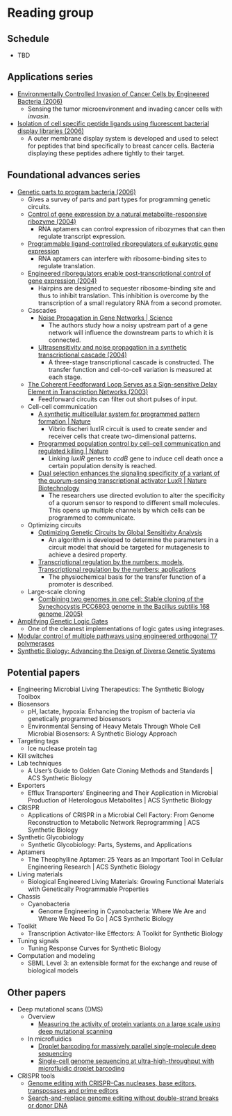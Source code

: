 # Reading group

## Schedule
- TBD

## Applications series
- [Environmentally Controlled Invasion of Cancer Cells by Engineered Bacteria (2006)](https://www.sciencedirect.com/science/article/pii/S0022283605013380)
  - Sensing the tumor microenvironment and invading cancer cells with _invasin_.
- [Isolation of cell specific peptide ligands using fluorescent bacterial display libraries (2006)](https://www.sciencedirect.com/science/article/pii/S0022175905004229)
  - A outer membrane display system is developed and used to select for peptides that bind specifically to breast cancer cells. Bacteria displaying these peptides adhere tightly to their target.

## Foundational advances series
- [Genetic parts to program bacteria (2006)](https://www.sciencedirect.com/science/article/pii/S0958166906001273)
  - Gives a survey of parts and part types for programming genetic circuits.
  - [Control of gene expression by a natural metabolite-responsive ribozyme (2004)](https://www.nature.com/articles/nature02362)
    - RNA aptamers can control expression of ribozymes that can then regulate transcript expression.
  - [Programmable ligand-controlled riboregulators of eukaryotic gene expression](https://www.nature.com/articles/nbt1069)
    - RNA aptamers can interfere with ribosome-binding sites to regulate translation.
  - [Engineered riboregulators enable post-transcriptional control of gene expression (2004)](https://www.nature.com/articles/nbt986)
    - Hairpins are designed to sequester ribosome-binding site and thus to inhibit translation. This inhibition is overcome by the transcription of a small regulatory RNA from a second promoter.
  - Cascades
    - [Noise Propagation in Gene Networks | Science](https://www.science.org/doi/10.1126/science.1109090)
      - The authors study how a noisy upstream part of a gene network will influence the downstream parts to which it is connected.
    - [Ultrasensitivity and noise propagation in a synthetic transcriptional cascade (2004)](https://www.pnas.org/doi/pdf/10.1073/pnas.0408507102)
      - A three-stage transcriptional cascade is constructed. The transfer function and cell-to-cell variation is measured at each stage.
  - [The Coherent Feedforward Loop Serves as a Sign-sensitive Delay Element in Transcription Networks (2003)](https://www.sciencedirect.com/science/article/pii/S0022283603012038)
    - Feedforward circuits can filter out short pulses of input.
  - Cell-cell communication
    - [A synthetic multicellular system for programmed pattern formation | Nature](https://www.nature.com/articles/nature03461)
      - Vibrio fischeri luxIR circuit is used to create sender and receiver cells that create two-dimensional patterns.
    - [Programmed population control by cell–cell communication and regulated killing | Nature](https://www.nature.com/articles/nature02491)
      - Linking _luxIR_ genes to _ccdB_ gene to induce cell death once a certain population density is reached.
    - [Dual selection enhances the signaling specificity of a variant of the quorum-sensing transcriptional activator LuxR | Nature Biotechnology](https://www.nature.com/articles/nbt1209)
      - The researchers use directed evolution to alter the specificity of a quorum sensor to respond to different small molecules. This opens up multiple channels by which cells can be programmed to communicate.
  - Optimizing circuits
    - [Optimizing Genetic Circuits by Global Sensitivity Analysis](https://www.sciencedirect.com/science/article/pii/S0006349504736978)
      - An algorithm is developed to determine the parameters in a circuit model that should be targeted for mutagenesis to achieve a desired property.
    - [Transcriptional regulation by the numbers: models](https://www.sciencedirect.com/science/article/pii/S0959437X05000304), [Transcriptional regulation by the numbers: applications](https://www.sciencedirect.com/science/article/pii/S0959437X05000298)
      - The physiochemical basis for the transfer function of a promoter is described.
  - Large-scale cloning
    - [Combining two genomes in one cell: Stable cloning of the Synechocystis PCC6803 genome in the Bacillus subtilis 168 genome (2005)](https://www.pnas.org/doi/abs/10.1073/pnas.0503868102)
- [Amplifying Genetic Logic Gates](https://www.science.org/doi/10.1126/science.1232758)
  - One of the cleanest implementations of logic gates using integrases.
- [Modular control of multiple pathways using engineered orthogonal T7 polymerases](https://academic.oup.com/nar/article/40/17/8773/2411560?login=true)
- [Synthetic Biology: Advancing the Design of Diverse Genetic Systems](https://www.annualreviews.org/doi/10.1146/annurev-chembioeng-061312-103351)

## Potential papers
- Engineering Microbial Living Therapeutics: The Synthetic Biology Toolbox
- Biosensors
  - pH, lactate, hypoxia: Enhancing the tropism of bacteria via genetically programmed biosensors
  - Environmental Sensing of Heavy Metals Through Whole Cell Microbial Biosensors: A Synthetic Biology Approach
- Targeting tags
  - Ice nuclease protein tag
- Kill switches
- Lab techniques
  - A User’s Guide to Golden Gate Cloning Methods and Standards | ACS Synthetic Biology
- Exporters
  - Efflux Transporters’ Engineering and Their Application in Microbial Production of Heterologous Metabolites | ACS Synthetic Biology
- CRISPR
  - Applications of CRISPR in a Microbial Cell Factory: From Genome Reconstruction to Metabolic Network Reprogramming | ACS Synthetic Biology
- Synthetic Glycobiology
  - Synthetic Glycobiology: Parts, Systems, and Applications
- Aptamers
  - The Theophylline Aptamer: 25 Years as an Important Tool in Cellular Engineering Research | ACS Synthetic Biology
- Living materials
  - Biological Engineered Living Materials: Growing Functional Materials with Genetically Programmable Properties
- Chassis
  - Cyanobacteria
    - Genome Engineering in Cyanobacteria: Where We Are and Where We Need To Go | ACS Synthetic Biology
- Toolkit
  - Transcription Activator-like Effectors: A Toolkit for Synthetic Biology
- Tuning signals
  - Tuning Response Curves for Synthetic Biology
- Computation and modeling
  - SBML Level 3: an extensible format for the exchange and reuse of biological models

## Other papers
- Deep mutational scans (DMS)
  - Overview
    - [Measuring the activity of protein variants on a large scale using deep mutational scanning](https://www.nature.com/articles/nprot.2014.153)
  - In microfluidics
    - [Droplet barcoding for massively parallel single-molecule deep sequencing](https://www.nature.com/articles/ncomms11784)
    - [Single-cell genome sequencing at ultra-high-throughput with microfluidic droplet barcoding](https://www.nature.com/articles/nbt.3880)
- CRISPR tools
  - [Genome editing with CRISPR–Cas nucleases, base editors, transposases and prime editors](https://www.nature.com/articles/s41587-020-0561-9)
  - [Search-and-replace genome editing without double-strand breaks or donor DNA](https://www.nature.com/articles/s41586-019-1711-4)
